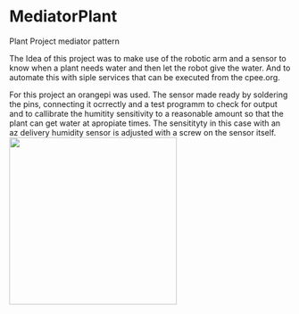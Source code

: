 # MediatorPlant
Plant Project mediator pattern

The Idea of this project was to make use of the robotic arm and a sensor to know when a plant needs water and then let the robot give the water. And to automate this with siple services that can be executed from the cpee.org.

 For this project an orangepi was used. The sensor made ready by soldering the pins, connecting it ocrrectly and a test programm to check for output and to callibrate the humitity sensitivity to a reasonable amount so that the plant can get water at apropiate times. The sensitityty in this case with an az delivery humidity sensor is adjusted with a screw on the sensor itself.
 <img src="![bodenfeuchtesensor-pflanzen-feuchte-messgerat-mit-korrosionsbestandiger-sonde-kompatibel-mit-arduino-und-raspberry-pi-331653](https://github.com/user-attachments/assets/9dba389d-1057-484b-9552-cc70140146ec)" width="300" />
  
